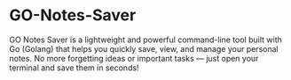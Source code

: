 # GO-Notes-Saver
GO Notes Saver is a lightweight and powerful command-line tool built with Go (Golang) that helps you quickly save, view, and manage your personal notes.  No more forgetting ideas or important tasks — just open your terminal and save them in seconds!
